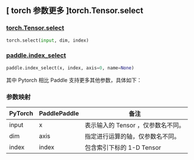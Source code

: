 ## [ torch 参数更多 ]torch.Tensor.select

### [torch.Tensor.select](https://pytorch.org/docs/stable/generated/torch.Tensor.select)

```python
torch.select(input, dim, index)
```

### [paddle.index_select](https://www.paddlepaddle.org.cn/documentation/docs/zh/develop/api/paddle/index_select_cn.html)

```python
paddle.index_select(x, index, axis=0, name=None)
```

其中 Pytorch 相⽐ Paddle ⽀持更多其他参数，具体如下：

### 参数映射

| PyTorch       | PaddlePaddle | 备注                                                   |
| ------------- | ------------ | ------------------------------------------------------ |
| input    | x           | 表示输入的 Tensor ，仅参数名不同。 |
| dim | axis        | 指定进行运算的轴，仅参数名不同。   |
| index | index | 包含索引下标的 1-D Tensor |
